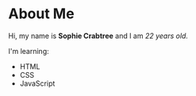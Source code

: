 # About Me

Hi, my name is **Sophie Crabtree** and I am *22 years old.*

I'm learning:
- HTML
- CSS
- JavaScript
